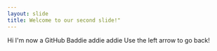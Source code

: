 ```yaml
--- 
layout: slide
title: Welcome to our second slide!"
---
```

Hi I'm now a GitHub Baddie addie addie 
Use the left arrow to go back!
